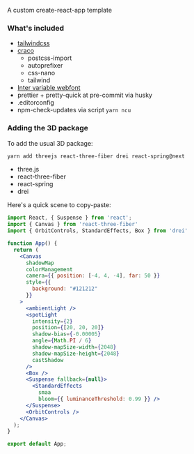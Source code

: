 A custom create-react-app template

### What's included

- [tailwindcss](https://tailwindcss.com/)
- [craco](https://github.com/gsoft-inc/craco)
  - postcss-import
  - autoprefixer
  - css-nano
  - tailwind
- [Inter variable webfont](https://rsms.me/inter/)
- prettier + pretty-quick at pre-commit via husky 
- .editorconfig
- npm-check-updates via script `yarn ncu`


### Adding the 3D package

To add the usual 3D package:

```bash
yarn add threejs react-three-fiber drei react-spring@next
```

- three.js
- react-three-fiber 
- react-spring 
- drei

Here's a quick scene to copy-paste:

```jsx
import React, { Suspense } from 'react';
import { Canvas } from 'react-three-fiber'
import { OrbitControls, StandardEffects, Box } from 'drei'

function App() {
  return (
    <Canvas
      shadowMap
      colorManagement
      camera={{ position: [-4, 4, -4], far: 50 }}
      style={{
        background: "#121212"
      }}
    >
      <ambientLight />
      <spotLight
        intensity={2}
        position={[20, 20, 20]}
        shadow-bias={-0.00005}
        angle={Math.PI / 6}
        shadow-mapSize-width={2048}
        shadow-mapSize-height={2048}
        castShadow
      />
      <Box />
      <Suspense fallback={null}>
        <StandardEffects
          smaa
          bloom={{ luminanceThreshold: 0.99 }} />
      </Suspense>
      <OrbitControls />
    </Canvas>
  );
}

export default App;
```

